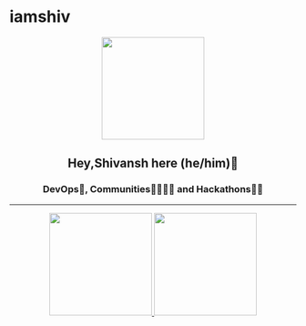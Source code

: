 # iamshiv
<p align="center">
    <img src="https://avatars.githubusercontent.com/u/74969179?v=4" width="180">
</p>
<h2 align="center"> Hey,Shivansh here (he/him)👋 </h2>
<h3 align="center"> DevOps🥑, Communities👨‍👩‍👧‍👦 and Hackathons👨‍💻 </h3>

---

<p align="center">
<a href="https://github.com/shivansh1507">
  <img height="180em" src="https://github-readme-stats.vercel.app/api?username=shivansh1507&show_icons=true&theme=algolia&include_all_commits=true&count_private=true"/>
  <img height="180em" src="https://github-readme-stats.vercel.app/api/top-langs/?username=shivansh1507&theme=algolia"/>
</a>
</p>
